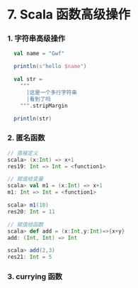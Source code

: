# 7. Scala 函数高级操作

### 1. 字符串高级操作

```scala
  val name = "Gwf"

  println(s"hello $name")

  val str =
    """
      |这是一个多行字符串
      |看到了吗
    """.stripMargin

  println(str)
```

### 2. 匿名函数

```scala
// 直接定义
scala> (x:Int) => x+1
res19: Int => Int = <function1>

// 赋值给变量
scala> val m1 = (x:Int) => x+1
m1: Int => Int = <function1>

scala> m1(10)
res20: Int = 11

// 赋值给函数
scala> def add = (x:Int,y:Int)=>{x+y}
add: (Int, Int) => Int

scala> add(2,3)
res21: Int = 5
```


### 3. currying 函数
